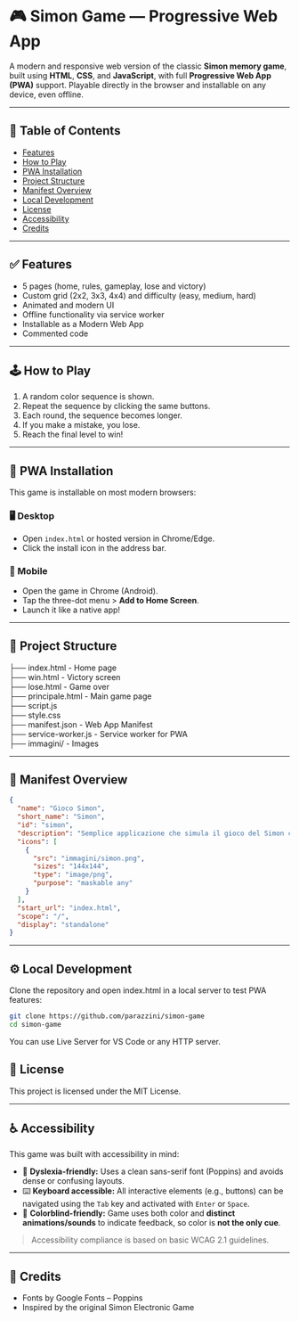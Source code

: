 # 🎮 Simon Game — Progressive Web App

A modern and responsive web version of the classic **Simon memory game**, built using **HTML**, **CSS**, and **JavaScript**, with full **Progressive Web App (PWA)** support. Playable directly in the browser and installable on any device, even offline.

---

## 📌 Table of Contents

- [Features](#-features)
- [How to Play](#-how-to-play)
- [PWA Installation](#-pwa-installation)
- [Project Structure](#-project-structure)
- [Manifest Overview](#-manifest-overview)
- [Local Development](#-local-development)
- [License](#-license)
- [Accessibility](#-accessibility)
- [Credits](#-credits)

---

## ✅ Features

- 5 pages (home, rules, gameplay, lose and victory)
- Custom grid (2x2, 3x3, 4x4) and difficulty (easy, medium, hard)
- Animated and modern UI
- Offline functionality via service worker
- Installable as a Modern Web App
- Commented code

---

## 🕹️ How to Play

1. A random color sequence is shown.
2. Repeat the sequence by clicking the same buttons.
3. Each round, the sequence becomes longer.
4. If you make a mistake, you lose.
5. Reach the final level to win!

---

## 📲 PWA Installation

This game is installable on most modern browsers:

### 🖥️ Desktop
- Open `index.html` or hosted version in Chrome/Edge.
- Click the install icon in the address bar.

### 📱 Mobile
- Open the game in Chrome (Android).
- Tap the three-dot menu > **Add to Home Screen**.
- Launch it like a native app!

---

## 📁 Project Structure

├── index.html - Home page</br>
├── win.html - Victory screen</br>
├── lose.html - Game over </br>
├── principale.html - Main game page</br>
├── script.js</br>
├── style.css </br>
├── manifest.json - Web App Manifest</br>
├── service-worker.js - Service worker for PWA</br>
├── immagini/ - Images</br>

---

## 🧾 Manifest Overview

```json
{
  "name": "Gioco Simon",
  "short_name": "Simon",
  "id": "simon",
  "description": "Semplice applicazione che simula il gioco del Simon con una grafica semplice e divertente.",
  "icons": [
    {
      "src": "immagini/simon.png",
      "sizes": "144x144",
      "type": "image/png",
      "purpose": "maskable any"
    }
  ],
  "start_url": "index.html",
  "scope": "/",
  "display": "standalone"
}
```
---

## ⚙️ Local Development
Clone the repository and open index.html in a local server to test PWA features:

```bash
git clone https://github.com/parazzini/simon-game
cd simon-game
```
You can use Live Server for VS Code or any HTTP server.

## 📄 License
This project is licensed under the MIT License.

---

## ♿ Accessibility

This game was built with accessibility in mind:

- 🧠 **Dyslexia-friendly:** Uses a clean sans-serif font (Poppins) and avoids dense or confusing layouts.
- ⌨️ **Keyboard accessible:** All interactive elements (e.g., buttons) can be navigated using the `Tab` key and activated with `Enter` or `Space`.
- 🌈 **Colorblind-friendly:** Game uses both color and **distinct animations/sounds** to indicate feedback, so color is **not the only cue**.

> Accessibility compliance is based on basic WCAG 2.1 guidelines.

---

## 🙌 Credits
- Fonts by Google Fonts – Poppins
- Inspired by the original Simon Electronic Game
